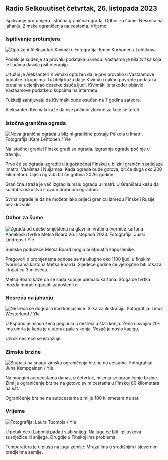 ## Radio Selkouutiset četvrtak, 26. listopada 2023

Ispitivanje protumjera. Istočna granična ograda. Odbor za šume. Nesreća na jahanju. Zimska ograničenja na cestama. Vrijeme.

### Ispitivanje protumjera

![Optuženi Aleksanteri Kivimäki. Fotografija: Emmi Korhonen / Lehtikuva](https://images.cdn.yle.fi/image/upload/c_crop,h_2875,w_5112,x_0,y_568/ar_1.7777777777777777,c_fill,g_faces,h_675,w_1200/dpr_1.0/q_auto:eco/f_auto/fl_lossy/v1698305049/39-1191484653a13e7df175)

Počelo je suđenje za provalu podataka u uredu. Vastaamo je bila tvrtka koja je ljudima davala psihoterapiju.

U tužbi je Aleksanteri Kivimäki optužen da je prvi provalio u Vastaamove podatke o kupcima. Tužitelji kažu da je Kivimäki nakon povrede podataka brutalno ucjenjivao desetke tisuća ljudi. Kivimäki je također objavio Vastaamove podatke o kupcima na internetu.

Tužitelji zahtijevaju da Kivimäki bude osuđen na 7 godina zatvora.

Aleksanteri Kivimäki kaže da nije počinio zločine za koje se tereti.

### Istočna granična ograda

![Nova granična ograda u blizini granične postaje Pelkola u Imatri. Fotografija: Kare Lehtonen / Yle](https://images.cdn.yle.fi/image/upload/c_crop,h_2243,w_3993,x_0,y_0/ar_1.7777777777777777,c_fill,g_faces,h_675,w_1200/dpr_1.0/q_auto:eco/f_auto/fl_lossy/v1698323397/39-1191724653a55b2a04b0)

Na istočnoj granici Finske gradi se ograda. Izgradnja ograde počinje u travnju.

Prvo će se ograda izgraditi u jugoistočnoj Finskoj u blizini graničnih prijelaza Imatra, Vaalimaa i Nuijamaa. Kada ograda bude gotova, bit će duga oko 200 kilometara. Cijela ograda bit će gotova 2026. godine.

Granična straža je već izgradila malu ogradu u Imatri. U Graničaru kažu da su dobra iskustva s ovom probnom ogradom.

Svrha ograde je da ne možete lako prijeći granicu između Finske i Rusije bez dozvole.

### Odbor za šume

![Zgrada od opeke smještena na glavnim vratima tvornice kartona Äänekoski tvrtke Metsä Board 26. listopada 2023. Fotografija: Jussi Lindroos / Yle](https://images.cdn.yle.fi/image/upload/c_crop,h_2267,w_4031,x_0,y_0/ar_1.7777777777777777,c_fill,g_faces,h_675,w_1200/dpr_1.0/q_auto:eco/f_auto/fl_lossy/v1698319726/39-1191672653a4ca1724ad)

Šumsko poduzeće Metsä Board moglo bi otpustiti zaposlenike.

Pregovori o promjenama odnose se na ukupno oko 1100 ljudi u finskim tvornicama kartona Metsä Boarda. Sljedeće godine će vjerojatno biti otkaza i trajat će 3 mjeseca.

Metsä Board kaže da se sada kupuje premalo kartona. Stoga će tvrtka možda morati otpustiti zaposlenike.

### Nesreća na jahanju

![Nesreća se dogodila kod konjušnice. Slika za ilustraciju. Fotografija: Linus Westerlund / Yle](https://images.cdn.yle.fi/image/upload/c_crop,h_3375,w_6000,x_0,y_387/ar_1.7777777777777777,c_fill,g_faces,h_675,w_1200/dpr_1.0/q_auto:eco/f_auto/fl_lossy/v1692692625/39-116023264e46d0e45030)

U Espoou je mlada žena poginula u nesreći u štali konja. Žena u svojim 20-ima umrla je kada je u utorak pala s konja. Vozač je nosio kacigu.

Uzrok nesreće se istražuje.

### Zimske brzine

![Stupaju na snagu zimska ograničenja brzine na cestama. Fotografija: Juha Kemppainen / Yle](https://images.cdn.yle.fi/image/upload/c_crop,h_2250,w_4000,x_0,y_0/ar_1.7777777777777777,c_fill,g_faces,h_675,w_1200/dpr_1.0/q_auto:eco/f_auto/fl_lossy/v1603287400/39-7327705f903747751c2)

Na mnogim autocestama danas, u četvrtak, mijenja se ograničenje brzine. Zimi je ograničenje brzine na gotovo svim cestama u Finskoj 80 kilometara na sat.

Ograničenje brzine na autocestama zimi je 100 kilometara na sat.

### Vrijeme

![ Fotografija: Laura Tuomola / Yle](https://images.cdn.yle.fi/image/upload/c_crop,h_1080,w_1919,x_0,y_0/ar_1.7777777777777777,c_fill,g_faces,h_675,w_1200/dpr_1.0/q_auto:eco/f_auto/fl_lossy/v1698292510/39-11913736539e2ff81a55)

U petak će u Laponiji padati slab snijeg. Na jugu će biti i pljuskova susnježice ili snijega. Drugdje u Finskoj ima problema.

Temperatura je u plusu na jugu zemlje. Mraza ima u središnjim i sjevernim predjelima zemlje.